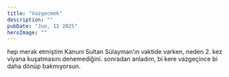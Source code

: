 ```yaml
---
title: "Vazgecmek"
description: ""
pubDate: "Jun, 11 2025"
heroImage: ""
---
```


hep merak etmiştim Kanuni Sultan Sülayman'ın vaktide varken, neden 2. kez viyana kuşatmasını denemediğini. sonradan anladım, bi kere vazgeçince bi daha dönüp bakmıyorsun.
